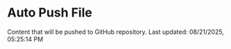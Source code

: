 # Auto Push File

Content that will be pushed to GitHub repository.
Last updated: 08/21/2025, 05:25:14 PM